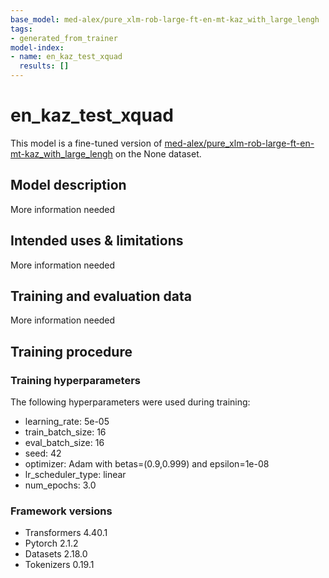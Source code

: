 ```yaml
---
base_model: med-alex/pure_xlm-rob-large-ft-en-mt-kaz_with_large_lengh
tags:
- generated_from_trainer
model-index:
- name: en_kaz_test_xquad
  results: []
---
```


<!-- This model card has been generated automatically according to the information the Trainer had access to. You
should probably proofread and complete it, then remove this comment. -->

# en_kaz_test_xquad

This model is a fine-tuned version of [med-alex/pure_xlm-rob-large-ft-en-mt-kaz_with_large_lengh](https://huggingface.co/med-alex/pure_xlm-rob-large-ft-en-mt-kaz_with_large_lengh) on the None dataset.

## Model description

More information needed

## Intended uses & limitations

More information needed

## Training and evaluation data

More information needed

## Training procedure

### Training hyperparameters

The following hyperparameters were used during training:
- learning_rate: 5e-05
- train_batch_size: 16
- eval_batch_size: 16
- seed: 42
- optimizer: Adam with betas=(0.9,0.999) and epsilon=1e-08
- lr_scheduler_type: linear
- num_epochs: 3.0

### Framework versions

- Transformers 4.40.1
- Pytorch 2.1.2
- Datasets 2.18.0
- Tokenizers 0.19.1
